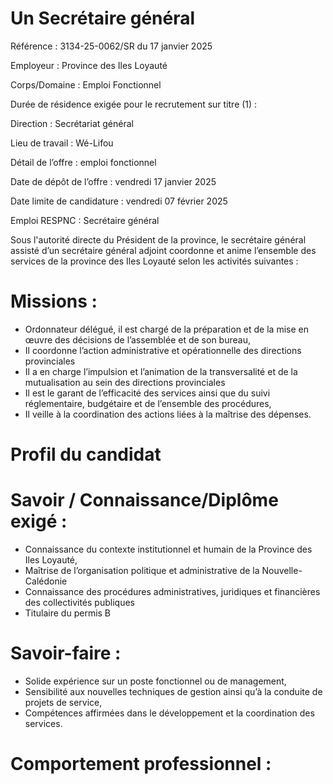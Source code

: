 # Un Secrétaire général

Référence : 3134-25-0062/SR du 17 janvier 2025

Employeur : Province des Iles Loyauté

Corps/Domaine : Emploi Fonctionnel

Durée de résidence exigée pour le recrutement sur titre (1) :

Direction : Secrétariat général

Lieu de travail : Wé-Lifou

Détail de l’offre : emploi fonctionnel

Date de dépôt de l’offre : vendredi 17 janvier 2025

Date limite de candidature : vendredi 07 février 2025

Emploi RESPNC : Secrétaire général

Sous l'autorité directe du Président de la province, le secrétaire général assisté d’un secrétaire général adjoint coordonne et anime l’ensemble des services de la province des Iles Loyauté selon les activités suivantes :

# Missions :

- Ordonnateur délégué, il est chargé de la préparation et de la mise en œuvre des décisions de l’assemblée et de son bureau,
- Il coordonne l’action administrative et opérationnelle des directions provinciales
- Il a en charge l’impulsion et l’animation de la transversalité et de la mutualisation au sein des directions provinciales
- Il est le garant de l’efficacité des services ainsi que du suivi réglementaire, budgétaire et de l’ensemble des procédures,
- Il veille à la coordination des actions liées à la maîtrise des dépenses.

# Profil du candidat

# Savoir / Connaissance/Diplôme exigé :

- Connaissance du contexte institutionnel et humain de la Province des Iles Loyauté,
- Maîtrise de l’organisation politique et administrative de la Nouvelle-Calédonie
- Connaissance des procédures administratives, juridiques et financières des collectivités publiques
- Titulaire du permis B

# Savoir-faire :

- Solide expérience sur un poste fonctionnel ou de management,
- Sensibilité aux nouvelles techniques de gestion ainsi qu’à la conduite de projets de service,
- Compétences affirmées dans le développement et la coordination des services.

# Comportement professionnel :